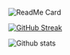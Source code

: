 ![ReadMe Card](https://github-readme-stats.vercel.app/api/pin/?username=Atlasoties&repo=biton)

[![GitHub Streak](http://github-readme-streak-stats.herokuapp.com?user=Atlasoties&theme=dark&date_format=M%20j%5B%2C%20Y%5D)](https://git.io/streak-stats)

![Github stats](https://github-readme-stats.vercel.app/api?username=Atlasoties)


